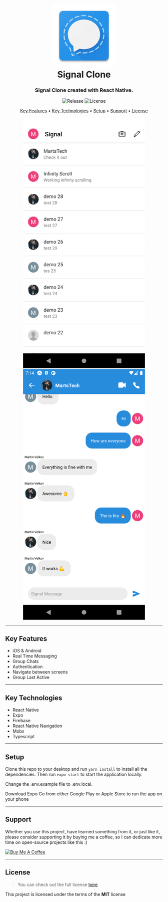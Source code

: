 <h1 align="center">
  <img width="200px" src="https://raw.githubusercontent.com/MartsTech/signal-clone/main/assets/images/logo.png?token=ARHRI5FC5Y5ESKQUWW3T4VTBEZXA2" alt="Signal Logo" />
  <br />
  Signal Clone
  <br />
</h1>

<h3 align="center">
   Signal Clone created with React Native</a>.
</h3>

<p align="center">
   <img src="https://img.shields.io/github/v/release/MartsTech/signal-clone" alt="Release" />
   <img src="https://img.shields.io/github/license/MartsTech/signal-clone" alt="License" />
</p>

<p align="center">
  <a href="#key-features">Key Features</a> •
  <a href="#key-technologies">Key Technologies</a> •
  <a href="#setup">Setup</a> •
  <a href="#support">Support</a> •
  <a href="#license">License</a>
</p>

<div align="center">
  <img width="400px" height="800px" style="object-fit: contain" src="https://raw.githubusercontent.com/MartsTech/signal-clone/main/assets/screenshots/chats.png" alt="chats" />
  <img width="400px" height="800px" style="object-fit: contain" src="https://raw.githubusercontent.com/MartsTech/signal-clone/main/assets/screenshots/messages.png" alt="messages" />
</div>

---

## Key Features

- iOS & Android
- Real Time Messaging
- Group Chats
- Authentication
- Navigate between screens
- Group Last Active

---

## Key Technologies

- React Native
- Expo
- Firebase
- React Native Navigation
- Mobx
- Typescript

---

## Setup

Clone this repo to your desktop and run `yarn install` to install all the dependencies.
Then run `expo start` to start the application locally.

Change the .env.example file to .env.local.

Download Expo Go from either Google Play or Apple Store to run the app on your phone

---

## Support

Whether you use this project, have learned something from it, or just like it, please consider supporting it by buying me a coffee, so I can dedicate more time on open-source projects like this :)

<a href="https://www.buymeacoffee.com/martstech" target="_blank">
  <img src="https://cdn.buymeacoffee.com/buttons/v2/default-yellow.png" alt="Buy Me A Coffee" height="60px" width="217px" />
</a>

---

## License

> You can check out the full license [here](https://github.com/MartsTech/signal-clone/blob/main/LICENSE)

This project is licensed under the terms of the **MIT** license
